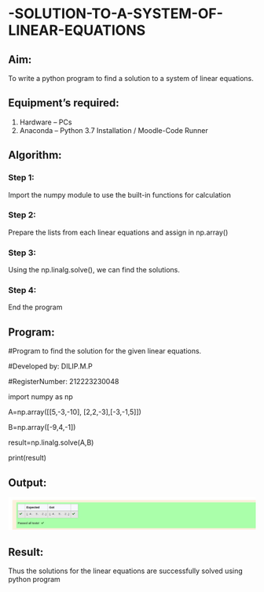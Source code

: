 # -SOLUTION-TO-A-SYSTEM-OF-LINEAR-EQUATIONS
## Aim:
To write a python program to find a solution to a system of linear equations.
## Equipment’s required:
1. 	Hardware – PCs
2. 	Anaconda – Python 3.7 Installation / Moodle-Code Runner
## Algorithm:
### Step 1: 
Import the numpy module to use the built-in functions for calculation
### Step 2: 
Prepare the lists from each linear equations and assign in np.array()
### Step 3: 
Using the np.linalg.solve(), we can find the solutions.
### Step 4: 
End the program
## Program:
#Program to find the solution for the given linear equations.

#Developed by: DILIP.M.P

#RegisterNumber: 212223230048

import numpy as np

A=np.array([[5,-3,-10], [2,2,-3],[-3,-1,5]])

B=np.array([-9,4,-1])

result=np.linalg.solve(A,B)

print(result)

## Output:
![alt text](<ex 1 output.jpg>)
## Result: 
Thus the solutions for the linear equations are successfully solved using python program

